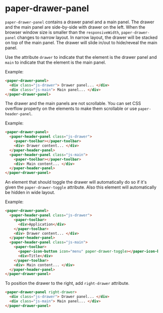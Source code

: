 # paper-drawer-panel

`paper-drawer-panel` contains a drawer panel and a main panel.  The drawer
and the main panel are side-by-side with drawer on the left.  When the browser
window size is smaller than the `responsiveWidth`, `paper-drawer-panel`
changes to narrow layout.  In narrow layout, the drawer will be stacked on top
of the main panel.  The drawer will slide in/out to hide/reveal the main
panel.

Use the attribute `drawer` to indicate that the element is the drawer panel and
`main` to indicate that the element is the main panel.

Example:

```html
<paper-drawer-panel>
  <div class="js-drawer"> Drawer panel... </div>
  <div class="js-main"> Main panel... </div>
</paper-drawer-panel>
```

The drawer and the main panels are not scrollable.  You can set CSS overflow
property on the elements to make them scrollable or use `paper-header-panel`.

Example:

```html
<paper-drawer-panel>
  <paper-header-panel class="js-drawer">
    <paper-toolbar></paper-toolbar>
    <div> Drawer content... </div>
  </paper-header-panel>
  <paper-header-panel class="js-main">
    <paper-toolbar></paper-toolbar>
    <div> Main content... </div>
  </paper-header-panel>
</paper-drawer-panel>
```

An element that should toggle the drawer will automatically do so if it's
given the `paper-drawer-toggle` attribute.  Also this element will automatically
be hidden in wide layout.

Example:

```html
<paper-drawer-panel>
  <paper-header-panel class="js-drawer">
    <paper-toolbar>
      <div>Application</div>
    </paper-toolbar>
    <div> Drawer content... </div>
  </paper-header-panel>
  <paper-header-panel class="js-main">
    <paper-toolbar>
      <paper-icon-button icon="menu" paper-drawer-toggle></paper-icon-button>
      <div>Title</div>
    </paper-toolbar>
    <div> Main content... </div>
  </paper-header-panel>
</paper-drawer-panel>
```

To position the drawer to the right, add `right-drawer` attribute.

```html
<paper-drawer-panel right-drawer>
  <div class="js-drawer"> Drawer panel... </div>
  <div class="js-main"> Main panel... </div>
</paper-drawer-panel>
```
